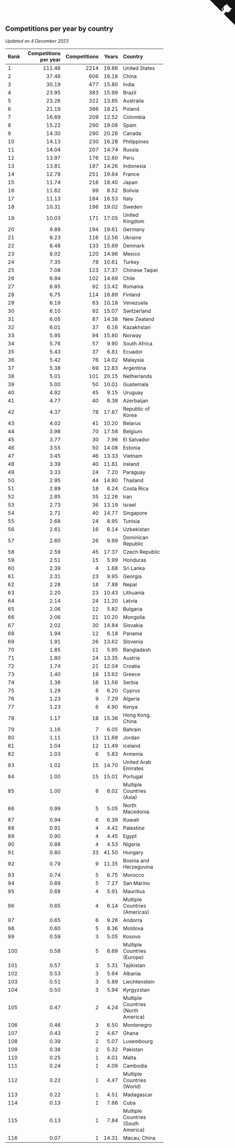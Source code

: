 ## Competitions per year by country

*Updated on  4 December 2023*

| Rank | Competitions per year | Competitions | Years | Country |
| :--- | ---: | ---: | ---: | :--- |
| 1 | 111.46 | 2214 | 19.86 | United States |
| 2 | 37.46 | 606 | 16.18 | China |
| 3 | 30.19 | 477 | 15.80 | India |
| 4 | 23.95 | 383 | 15.99 | Brazil |
| 5 | 23.26 | 322 | 13.85 | Australia |
| 6 | 21.19 | 386 | 18.21 | Poland |
| 7 | 16.69 | 209 | 12.52 | Colombia |
| 8 | 15.22 | 290 | 19.06 | Spain |
| 9 | 14.30 | 290 | 20.28 | Canada |
| 10 | 14.13 | 230 | 16.28 | Philippines |
| 11 | 14.04 | 207 | 14.74 | Russia |
| 12 | 13.97 | 176 | 12.60 | Peru |
| 13 | 13.81 | 197 | 14.26 | Indonesia |
| 14 | 12.78 | 251 | 19.64 | France |
| 15 | 11.74 | 216 | 18.40 | Japan |
| 16 | 11.62 | 99 | 8.52 | Bolivia |
| 17 | 11.13 | 184 | 16.53 | Italy |
| 18 | 10.31 | 196 | 19.02 | Sweden |
| 19 | 10.03 | 171 | 17.05 | United Kingdom |
| 20 | 9.89 | 194 | 19.61 | Germany |
| 21 | 9.23 | 116 | 12.56 | Ukraine |
| 22 | 8.48 | 133 | 15.69 | Denmark |
| 23 | 8.02 | 120 | 14.96 | Mexico |
| 24 | 7.35 | 78 | 10.61 | Turkey |
| 25 | 7.08 | 123 | 17.37 | Chinese Taipei |
| 26 | 6.94 | 102 | 14.69 | Chile |
| 27 | 6.85 | 92 | 13.42 | Romania |
| 28 | 6.75 | 114 | 16.89 | Finland |
| 29 | 6.19 | 63 | 10.18 | Venezuela |
| 30 | 6.10 | 92 | 15.07 | Switzerland |
| 31 | 6.05 | 87 | 14.38 | New Zealand |
| 32 | 6.01 | 37 | 6.16 | Kazakhstan |
| 33 | 5.95 | 94 | 15.80 | Norway |
| 34 | 5.76 | 57 | 9.90 | South Africa |
| 35 | 5.43 | 37 | 6.81 | Ecuador |
| 36 | 5.42 | 76 | 14.02 | Malaysia |
| 37 | 5.38 | 69 | 12.83 | Argentina |
| 38 | 5.01 | 101 | 20.15 | Netherlands |
| 39 | 5.00 | 50 | 10.01 | Guatemala |
| 40 | 4.92 | 45 | 9.15 | Uruguay |
| 41 | 4.77 | 40 | 8.38 | Azerbaijan |
| 42 | 4.37 | 78 | 17.87 | Republic of Korea |
| 43 | 4.02 | 41 | 10.20 | Belarus |
| 44 | 3.98 | 70 | 17.58 | Belgium |
| 45 | 3.77 | 30 | 7.96 | El Salvador |
| 46 | 3.55 | 50 | 14.08 | Estonia |
| 47 | 3.45 | 46 | 13.33 | Vietnam |
| 48 | 3.39 | 40 | 11.81 | Ireland |
| 49 | 3.33 | 24 | 7.20 | Paraguay |
| 50 | 2.95 | 44 | 14.90 | Thailand |
| 51 | 2.89 | 18 | 6.24 | Costa Rica |
| 52 | 2.85 | 35 | 12.26 | Iran |
| 53 | 2.73 | 36 | 13.19 | Israel |
| 54 | 2.71 | 40 | 14.77 | Singapore |
| 55 | 2.68 | 24 | 8.95 | Tunisia |
| 56 | 2.61 | 16 | 6.14 | Uzbekistan |
| 57 | 2.60 | 26 | 9.99 | Dominican Republic |
| 58 | 2.59 | 45 | 17.37 | Czech Republic |
| 59 | 2.51 | 15 | 5.99 | Honduras |
| 60 | 2.39 | 4 | 1.68 | Sri Lanka |
| 61 | 2.31 | 23 | 9.95 | Georgia |
| 62 | 2.28 | 18 | 7.88 | Nepal |
| 63 | 2.20 | 23 | 10.43 | Lithuania |
| 64 | 2.14 | 24 | 11.20 | Latvia |
| 65 | 2.06 | 12 | 5.82 | Bulgaria |
| 66 | 2.06 | 21 | 10.20 | Mongolia |
| 67 | 2.02 | 30 | 14.84 | Slovakia |
| 68 | 1.94 | 12 | 6.18 | Panama |
| 69 | 1.91 | 26 | 13.62 | Slovenia |
| 70 | 1.85 | 11 | 5.95 | Bangladesh |
| 71 | 1.80 | 24 | 13.35 | Austria |
| 72 | 1.74 | 21 | 12.04 | Croatia |
| 73 | 1.40 | 19 | 13.62 | Greece |
| 74 | 1.38 | 16 | 11.56 | Serbia |
| 75 | 1.29 | 8 | 6.20 | Cyprus |
| 76 | 1.23 | 9 | 7.29 | Algeria |
| 77 | 1.23 | 6 | 4.90 | Kenya |
| 78 | 1.17 | 18 | 15.36 | Hong Kong, China |
| 79 | 1.16 | 7 | 6.05 | Bahrain |
| 80 | 1.11 | 13 | 11.68 | Jordan |
| 81 | 1.04 | 12 | 11.49 | Iceland |
| 82 | 1.03 | 6 | 5.83 | Armenia |
| 83 | 1.02 | 15 | 14.70 | United Arab Emirates |
| 84 | 1.00 | 15 | 15.01 | Portugal |
| 85 | 1.00 | 8 | 8.02 | Multiple Countries (Asia) |
| 86 | 0.99 | 5 | 5.05 | North Macedonia |
| 87 | 0.94 | 6 | 6.39 | Kuwait |
| 88 | 0.91 | 4 | 4.42 | Palestine |
| 89 | 0.90 | 4 | 4.45 | Egypt |
| 90 | 0.88 | 4 | 4.53 | Nigeria |
| 91 | 0.80 | 33 | 41.50 | Hungary |
| 92 | 0.79 | 9 | 11.35 | Bosnia and Herzegovina |
| 93 | 0.74 | 5 | 6.75 | Morocco |
| 94 | 0.69 | 5 | 7.27 | San Marino |
| 95 | 0.68 | 4 | 5.91 | Mauritius |
| 96 | 0.65 | 4 | 6.14 | Multiple Countries (Americas) |
| 97 | 0.65 | 6 | 9.26 | Andorra |
| 98 | 0.60 | 5 | 8.36 | Moldova |
| 99 | 0.59 | 3 | 5.05 | Kosovo |
| 100 | 0.58 | 5 | 8.69 | Multiple Countries (Europe) |
| 101 | 0.57 | 3 | 5.31 | Tajikistan |
| 102 | 0.53 | 3 | 5.64 | Albania |
| 103 | 0.51 | 3 | 5.89 | Liechtenstein |
| 104 | 0.50 | 3 | 5.94 | Kyrgyzstan |
| 105 | 0.47 | 2 | 4.24 | Multiple Countries (North America) |
| 106 | 0.46 | 3 | 6.50 | Montenegro |
| 107 | 0.43 | 2 | 4.67 | Ghana |
| 108 | 0.39 | 2 | 5.07 | Luxembourg |
| 109 | 0.38 | 2 | 5.32 | Pakistan |
| 110 | 0.25 | 1 | 4.01 | Malta |
| 111 | 0.24 | 1 | 4.09 | Cambodia |
| 112 | 0.22 | 1 | 4.47 | Multiple Countries (World) |
| 113 | 0.22 | 1 | 4.51 | Madagascar |
| 114 | 0.13 | 1 | 7.66 | Cuba |
| 115 | 0.13 | 1 | 7.84 | Multiple Countries (South America) |
| 116 | 0.07 | 1 | 14.31 | Macau, China |


<a href="https://github.com/JustinTimeCuber/wca_statistics" class="github-corner" aria-label="View source on Github"><svg width="80" height="80" viewBox="0 0 250 250" style="fill:#151513; color:#fff; position: absolute; top: 0; border: 0; right: 0;" aria-hidden="true"><path d="M0,0 L115,115 L130,115 L142,142 L250,250 L250,0 Z"></path><path d="M128.3,109.0 C113.8,99.7 119.0,89.6 119.0,89.6 C122.0,82.7 120.5,78.6 120.5,78.6 C119.2,72.0 123.4,76.3 123.4,76.3 C127.3,80.9 125.5,87.3 125.5,87.3 C122.9,97.6 130.6,101.9 134.4,103.2" fill="currentColor" style="transform-origin: 130px 106px;" class="octo-arm"></path><path d="M115.0,115.0 C114.9,115.1 118.7,116.5 119.8,115.4 L133.7,101.6 C136.9,99.2 139.9,98.4 142.2,98.6 C133.8,88.0 127.5,74.4 143.8,58.0 C148.5,53.4 154.0,51.2 159.7,51.0 C160.3,49.4 163.2,43.6 171.4,40.1 C171.4,40.1 176.1,42.5 178.8,56.2 C183.1,58.6 187.2,61.8 190.9,65.4 C194.5,69.0 197.7,73.2 200.1,77.6 C213.8,80.2 216.3,84.9 216.3,84.9 C212.7,93.1 206.9,96.0 205.4,96.6 C205.1,102.4 203.0,107.8 198.3,112.5 C181.9,128.9 168.3,122.5 157.7,114.1 C157.9,116.9 156.7,120.9 152.7,124.9 L141.0,136.5 C139.8,137.7 141.6,141.9 141.8,141.8 Z" fill="currentColor" class="octo-body"></path></svg></a><style>.github-corner:hover .octo-arm{animation:octocat-wave 560ms ease-in-out}@keyframes octocat-wave{0%,100%{transform:rotate(0)}20%,60%{transform:rotate(-25deg)}40%,80%{transform:rotate(10deg)}}@media (max-width:500px){.github-corner:hover .octo-arm{animation:none}.github-corner .octo-arm{animation:octocat-wave 560ms ease-in-out}}</style>
